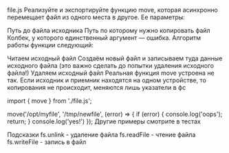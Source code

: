 file.js
Реализуйте и экспортируйте функцию move, которая асинхронно перемещает файл из одного места в другое. Ее параметры:

Путь до файла исходника
Путь по которому нужно копировать файл
Колбек, у которого единственный аргумент — ошибка.
Алгоритм работы функции следующий:

Читаем исходный файл
Создаём новый файл и записываем туда данные исходного файла (это важно сделать до попытки удаления исходного файла!)
Удаляем исходный файл
Реальная функция move устроена не так. Если исходник и приемник находятся на одном устройстве, то копирования не происходит, меняются лишь указатели в фс

import { move } from './file.js';

move('/opt/myfile', '/tmp/newfile', (error) => {
  if (error) {
    console.log('oops');
    return;
  }
  console.log('yes!')
});
Другие примеры смотрите в тестах

Подсказки
fs.unlink - удаление файла
fs.readFile - чтение файла
fs.writeFile - запись в файл